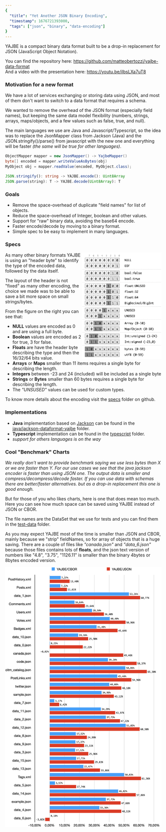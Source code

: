 ```yaml
---
{
  "title": "Yet Another JSON Binary Encoding",
  "timestamp": 1676721393000,
  "tags": ["json", "binary", "data-encoding"]
}
---
```


YAJBE is a compact binary data format built to be a drop-in replacement for JSON (JavaScript Object Notation).

You can find the repository here: https://github.com/matteobertozzi/yajbe-data-format \
And a video with the presentation here: https://youtu.be/ilbsLXa7uT8

### Motivation for a new format
We have a lot of services exchanging or storing data using JSON, and most of them don't want to switch to a data format that requires a schema.

We wanted to remove the overhead of the JSON format (especially field names), but keeping the same data model flexibility (numbers, strings, arrays, maps/objects, and a few values such as false, true, and null).

The main languages we use are Java and Javascript/Typescript, so the idea was to replace the JsonMapper class from Jackson (Java) and the JSON.stringify()/parse() from javascript with the new one and everything will be faster _(the same will be true for other languages)_.
```java
ObjectMapper mapper = new JsonMapper() -> YajbeMapper()
byte[] encoded = mapper.writeValueAsBytes(obj)
MyObject obj = mapper.readValue(encoded, MyObject.class);
```
```typescript
JSON.stringify(): string -> YAJBE.encode(): Uint8Array
JSON.parse(string): T -> YAJBE.decode(Uint8Array): T
```

### Goals
* Remove the space-overhead of duplicate "field names" for list of objects.
* Reduce the space-overhead of Integer, boolean and other values.
* Support for "raw" binary data, avoiding the base64 encode.
* Faster encode/decode by moving to a binary format.
* Simple spec to be easy to implement in many languages.


### Specs
<img src="https://raw.githubusercontent.com/matteobertozzi/yajbe-data-format/main/specs/assets/encoding-head.png" width="256" align="right" />

As many other binary formats YAJBE is using an "header byte" to identify the type of the encoded data, followed by the data itself.

The layout of the header is not "fixed" as many other encoding, the choice we made was to be able to save a bit more space on small strings/bytes.

From the figure on the right you can see that:
 * **NULL** values are encoded as 0 and are using a full byte.
 * **Boolean** values are encoded as 2 for true, 3 for false.
 * **Floats** are have the header byte describing the type and then the 16/32/64 bits value.
 * **Arrays** or **Maps** smaller than 11 items requires a single byte for describing the length.
 * **Integers** between -23 and 24 (included) will be included as a single byte
 * **Strings** or **Bytes** smaller than 60 bytes requires a single byte for describing the length.
 * The _"UNSUSED"_ values can be used for custom types.

To know more details about the encoding visit the [specs](https://github.com/matteobertozzi/yajbe-data-format/tree/main/specs) folder on github.

### Implementations
 * **Java** implementation based on [Jackson](https://github.com/FasterXML/jackson) can be found in the [java/jackson-dataformat-yajbe](https://github.com/matteobertozzi/yajbe-data-format/tree/main/java/jackson-dataformat-yajbe) folder.
 * **Typescript** implementation can be found in the [typescript](https://github.com/matteobertozzi/yajbe-data-format/tree/main/typescript) folder.
 * _support for others languages is on the way_

### Cool "Benchmark" Charts
_We really don't want to provide benchmark saying we use less bytes than X or we are faster than Y. For our use cases we see that the java jackson encoder is faster than using JSON one. The output data is smaller and compress/decompress/decode faster. If you can use data with schemas there are better/faster alternatives. but as a drop-in replacement this one is good enough._

But for those of you who likes charts, here is one that does mean too much. \
Here you can see how much space can be saved using YAJBE instead of JSON or CBOR.

The file names are the DataSet that we use for tests and you can find them in the [test-data](https://github.com/matteobertozzi/yajbe-data-format/tree/main/test-data) folder.

As you may expect YAJBE most of the time is smaller than JSON and CBOR, mainly because we "strip" fieldNames, so for array of objects that is a huge saving. There are a couple of files like _"canada.json"_ and _"data_6.json"_ because those files contains lots of **floats**, and the json text version of numbers like "4.8", "3.75", "1126.11" is smaller than the binary 4bytes or 8bytes encoded version.

<img src="https://raw.githubusercontent.com/matteobertozzi/yajbe-data-format/main/specs/assets/chart-compression.png" />
